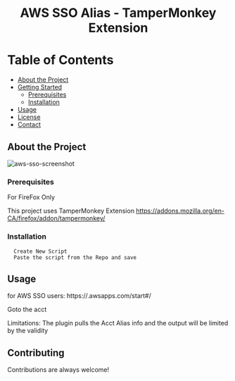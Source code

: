 <div align="center">
  <h1>AWS SSO Alias - TamperMonkey Extension</h1>  
</div>

<!-- Table of Contents -->
# Table of Contents

- [About the Project](#about-the-project)
- [Getting Started](#getting-started)
  * [Prerequisites](#prerequisites)
  * [Installation](#installation)
- [Usage](#usage)
- [License](#license)
- [Contact](#contact)
  

<!-- About the Project -->
## About the Project

![aws-sso-screenshot](https://github.com/premroxx/AWSAliasScript/assets/24833918/ede50bc0-5029-4620-bad4-9158cba803ac)


<!-- Prerequisites -->
### Prerequisites
For FireFox Only

This project uses TamperMonkey Extension
https://addons.mozilla.org/en-CA/firefox/addon/tampermonkey/

<!-- Installation -->
### Installation

```text
  Create New Script
  Paste the script from the Repo and save
```

<!-- Usage -->
## Usage

for AWS SSO users: https://<your-sso-org>.awsapps.com/start#/

Goto the acct

Limitations: The plugin pulls the Acct Alias info and the output will be limited by the validity


<!-- Contributing -->
## Contributing

Contributions are always welcome!
